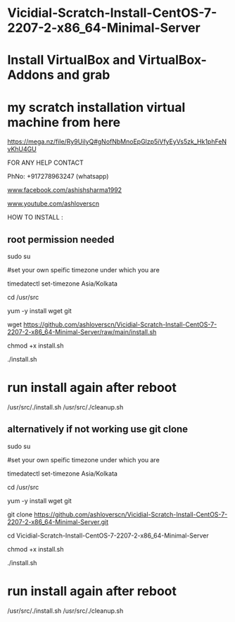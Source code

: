 # Vicidial-Scratch-Install-CentOS-7-2207-2-x86_64-Minimal-Server

# Install VirtualBox and VirtualBox-Addons and grab 
# my scratch installation virtual machine from here
https://mega.nz/file/Ry9UiIyQ#gNofNbMnoEpGlzp5iVfyEyVs5zk_Hk1phFeNvKhU4GU

FOR ANY HELP CONTACT 

PhNo: +917278963247 (whatsapp)

www.facebook.com/ashishsharma1992

www.youtube.com/ashloverscn

HOW TO INSTALL :
## root permission needed
sudo su

#set your own speific timezone under which you are

timedatectl set-timezone Asia/Kolkata

cd /usr/src

yum -y install wget git

wget https://github.com/ashloverscn/Vicidial-Scratch-Install-CentOS-7-2207-2-x86_64-Minimal-Server/raw/main/install.sh

chmod +x install.sh

./install.sh

# run install again after reboot
/usr/src/./install.sh
/usr/src/./cleanup.sh

## alternatively if not working use git clone
sudo su

#set your own speific timezone under which you are

timedatectl set-timezone Asia/Kolkata

cd /usr/src

yum -y install wget git

git clone https://github.com/ashloverscn/Vicidial-Scratch-Install-CentOS-7-2207-2-x86_64-Minimal-Server.git

cd Vicidial-Scratch-Install-CentOS-7-2207-2-x86_64-Minimal-Server

chmod +x install.sh

./install.sh

# run install again after reboot
/usr/src/./install.sh
/usr/src/./cleanup.sh




